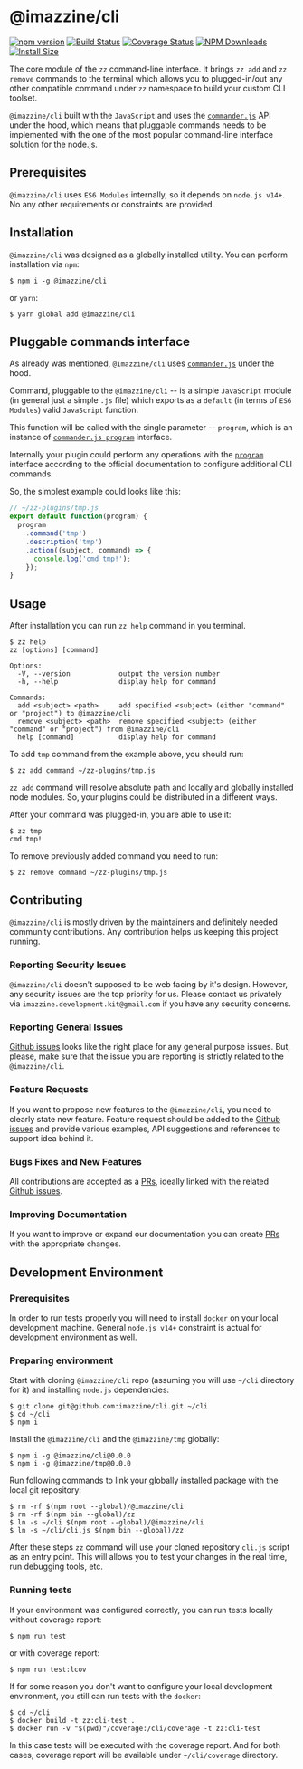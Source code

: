 # @imazzine/cli

[![npm version](https://img.shields.io/npm/v/@imazzine/cli)](https://www.npmjs.com/package/@imazzine/cli)
[![Build Status](https://travis-ci.com/imazzine/cli.svg?branch=master)](https://travis-ci.com/imazzine/cli)
[![Coverage Status](https://coveralls.io/repos/github/imazzine/cli/badge.svg?branch=master)](https://coveralls.io/github/imazzine/cli?branch=master)
[![NPM Downloads](https://img.shields.io/npm/dm/@imazzine/cli.svg?style=flat)](https://npmcharts.com/compare/@imazzine/cli?minimal=true)
[![Install Size](https://packagephobia.now.sh/badge?p=@imazzine/cli)](https://packagephobia.now.sh/result?p=@imazzine/cli)

The core module of the `zz` command-line interface. It brings `zz add` and `zz remove` commands to the terminal which allows you to plugged-in/out any other compatible command under `zz` namespace to build your custom CLI toolset.

`@imazzine/cli` built with the `JavaScript` and uses the [`commander.js`](https://github.com/tj/commander.js/blob/master/Readme.md) API under the hood, which means that pluggable commands needs to be implemented with the one of the most popular command-line interface solution for the node.js.

## Prerequisites

`@imazzine/cli` uses `ES6 Modules` internally, so it depends on `node.js v14+`. No any other requirements or constraints are provided.

## Installation

`@imazzine/cli` was designed as a globally installed utility. You can perform installation via `npm`:

```
$ npm i -g @imazzine/cli
```

or `yarn`:

```
$ yarn global add @imazzine/cli
```

## Pluggable commands interface

As already was mentioned, `@imazzine/cli` uses [`commander.js`](https://github.com/tj/commander.js/blob/master/Readme.md) under the hood.

Command, pluggable to the `@imazzine/cli` -- is a simple `JavaScript` module (in general just a simple `.js` file) which exports as a `default` (in terms of `ES6 Modules`) valid `JavaScript` function.

This function will be called with the single parameter -- `program`, which is an instance of [`commander.js program`](https://github.com/tj/commander.js/blob/master/Readme.md#declaring-program-variable) interface.

Internally your plugin could perform any operations with the [`program`](https://github.com/tj/commander.js/blob/master/Readme.md#declaring-program-variable) interface according to the official documentation to configure additional CLI commands.

So, the simplest example could looks like this:

```javascript
// ~/zz-plugins/tmp.js
export default function(program) {
  program
    .command('tmp')
    .description('tmp')
    .action((subject, command) => {
      console.log('cmd tmp!');
    });
}
```

## Usage

After installation you can run `zz help` command in you terminal.

```
$ zz help
zz [options] [command]

Options:
  -V, --version            output the version number
  -h, --help               display help for command

Commands:
  add <subject> <path>     add specified <subject> (either "command" or "project") to @imazzine/cli
  remove <subject> <path>  remove specified <subject> (either "command" or "project") from @imazzine/cli
  help [command]           display help for command
```

To add `tmp` command from the example above, you should run:

```
$ zz add command ~/zz-plugins/tmp.js
```

`zz add` command will resolve absolute path and locally and globally installed node modules. So, your plugins could be distributed in a different ways.

After your command was plugged-in, you are able to use it:

```
$ zz tmp
cmd tmp!
```

To remove previously added command you need to run:

```
$ zz remove command ~/zz-plugins/tmp.js
```

## Contributing

`@imazzine/cli` is mostly driven by the maintainers and definitely needed community contributions. Any contribution helps us keeping this project running.

### Reporting Security Issues

`@imazzine/cli` doesn't supposed to be web facing by it's design. However, any security issues are the top priority for us. Please contact us privately via `imazzine.development.kit@gmail.com` if you have any security concerns.

### Reporting General Issues

[Github issues](https://github.com/imazzine/cli/issues) looks like the right place for any general purpose issues. But, please, make sure that the issue you are reporting is strictly related to the `@imazzine/cli`.

### Feature Requests

If you want to propose new features to the `@imazzine/cli`, you need to clearly state new feature. Feature request should be added to the [Github issues](https://github.com/imazzine/cli/issues) and provide various examples, API suggestions and references to support idea behind it.

### Bugs Fixes and New Features

All contributions are accepted as a [PRs](https://github.com/imazzine/cli/pulls), ideally linked with the related [Github issues](https://github.com/imazzine/cli/issues).

### Improving Documentation

If you want to improve or expand our documentation you can create [PRs](https://github.com/imazzine/cli/pulls) with the appropriate changes.

## Development Environment

### Prerequisites

In order to run tests properly you will need to install `docker` on your local development machine. General `node.js v14+` constraint is actual for development environment as well.

### Preparing environment

Start with cloning `@imazzine/cli` repo (assuming you will use `~/cli` directory for it) and installing `node.js` dependencies:

```
$ git clone git@github.com:imazzine/cli.git ~/cli
$ cd ~/cli
$ npm i
```

Install the `@imazzine/cli` and the `@imazzine/tmp` globally:

```
$ npm i -g @imazzine/cli@0.0.0
$ npm i -g @imazzine/tmp@0.0.0
```

Run following commands to link your globally installed package with the local git repository:

```
$ rm -rf $(npm root --global)/@imazzine/cli
$ rm -rf $(npm bin --global)/zz
$ ln -s ~/cli $(npm root --global)/@imazzine/cli
$ ln -s ~/cli/cli.js $(npm bin --global)/zz
```

After these steps `zz` command will use your cloned repository `cli.js` script as an entry point. This will allows you to test your changes in the real time, run debugging tools, etc.

### Running tests

If your environment was configured correctly, you can run tests locally without coverage report:

```
$ npm run test
```

or with coverage report:

```
$ npm run test:lcov
```

If for some reason you don't want to configure your local development environment, you still can run tests with the `docker`:

```
$ cd ~/cli
$ docker build -t zz:cli-test .
$ docker run -v "$(pwd)"/coverage:/cli/coverage -t zz:cli-test
```

In this case tests will be executed with the coverage report. And for both cases, coverage report will be available under `~/cli/coverage` directory.